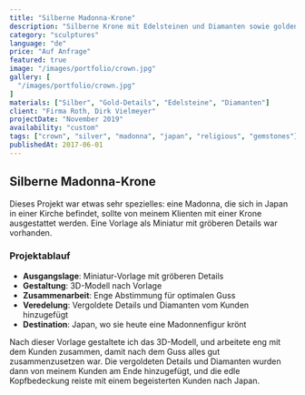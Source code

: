 ```yaml
---
title: "Silberne Madonna-Krone"
description: "Silberne Krone mit Edelsteinen und Diamanten sowie goldenen Details, gestaltet für eine japanische Madonnenfigur."
category: "sculptures"
language: "de"
price: "Auf Anfrage"
featured: true
image: "/images/portfolio/crown.jpg"
gallery: [
  "/images/portfolio/crown.jpg"
]
materials: ["Silber", "Gold-Details", "Edelsteine", "Diamanten"]
client: "Firma Roth, Dirk Vielmeyer"
projectDate: "November 2019"
availability: "custom"
tags: ["crown", "silver", "madonna", "japan", "religious", "gemstones"]
publishedAt: 2017-06-01
---
```


## Silberne Madonna-Krone

Dieses Projekt war etwas sehr spezielles: eine Madonna, die sich in Japan in einer Kirche befindet, sollte von meinem Klienten mit einer Krone ausgestattet werden. Eine Vorlage als Miniatur mit gröberen Details war vorhanden.

### Projektablauf

- **Ausgangslage**: Miniatur-Vorlage mit gröberen Details
- **Gestaltung**: 3D-Modell nach Vorlage
- **Zusammenarbeit**: Enge Abstimmung für optimalen Guss
- **Veredelung**: Vergoldete Details und Diamanten vom Kunden hinzugefügt
- **Destination**: Japan, wo sie heute eine Madonnenfigur krönt

Nach dieser Vorlage gestaltete ich das 3D-Modell, und arbeitete eng mit dem Kunden zusammen, damit nach dem Guss alles gut zusammenzusetzen war. Die vergoldeten Details und Diamanten wurden dann von meinem Kunden am Ende hinzugefügt, und die edle Kopfbedeckung reiste mit einem begeisterten Kunden nach Japan.
